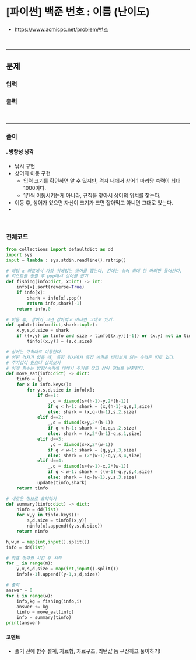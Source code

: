# **\[파이썬\] 백준 번호 : 이름 (난이도)**
* https://www.acmicpc.net/problem/번호
<br>

---

## 문제

### 입력

### 출력

<br>


---

### **풀이**

#### **\. 방향성 생각**
* 낚시 구현
* 상어의 이동 구현
  * 입력 크기를 확인하면 알 수 있지만, 격자 내에서 상어 1 마리당 속력이 최대 1000이다.
  * 1칸씩 이동시키는게 아니라, 규칙을 찾아서 상어의 위치를 찾는다.
* 이동 후, 상어가 있으면 자신이 크기가 크면 잡아먹고 아니면 그대로 있는다.
* 
<br>


### **전체코드**
```python
from collections import defaultdict as dd
import sys
input = lambda : sys.stdin.readline().rstrip()

# 해당 x 좌표에서 가장 위에있는 상어를 뽑는다. 칸에는 상어 최대 한 마리만 들어간다.
# 리스트를 정렬 후 pop해서 상어를 잡기
def fishing(info:dict, x:int) -> int:
    info[x].sort(reverse=True)
    if info[x]:
        shark = info[x].pop()
        return info,shark[-1]
    return info,0

# 이동 후, 상어가 크면 잡아먹고 아니면 그대로 있기.
def update(tinfo:dict,shark:tuple):
    x,y,s,d,size = shark
    if ((x,y) in tinfo and size > tinfo[(x,y)][-1]) or (x,y) not in tinfo:
        tinfo[(x,y)] = (s,d,size)

# 상어는 규칙대로 이동한다.
# 어떤 격자가 있을 때, 특정 위치에서 특정 방향을 바라보게 되는 속력은 따로 있다.
# 주기성이 있으니 살펴보기
# 아래 함수는 방향/속력에 대해서 주기를 찾고 상어 정보를 반환한다.
def move_eat(info:dict) -> dict:
    tinfo = {}
    for x in info.keys():
        for y,s,d,size in info[x]:
            if d==1:
                _,q = divmod(s+(h-1)-y,2*(h-1))
                if q < h-1: shark = (x,(h-1)-q,s,1,size)
                else: shark = (x,q-(h-1),s,2,size)               
            elif d==2:
                _,q = divmod(s+y,2*(h-1))
                if q < h-1: shark = (x,q,s,2,size)
                else: shark = (x,2*(h-1)-q,s,1,size)
            elif d==3:
                _,q = divmod(s+x,2*(w-1))
                if q < w-1: shark = (q,y,s,3,size)
                else: shark = (2*(w-1)-q,y,s,4,size)
            elif d==4:
                _,q = divmod(s+(w-1)-x,2*(w-1))
                if q < w-1: shark = ((w-1)-q,y,s,4,size)
                else: shark = (q-(w-1),y,s,3,size)
            update(tinfo,shark)
    return tinfo

# 새로운 정보로 요약하기
def summary(tinfo:dict) -> dict:
    ninfo = dd(list)
    for x,y in tinfo.keys():
        s,d,size = tinfo[(x,y)]
        ninfo[x].append((y,s,d,size))
    return ninfo

h,w,m = map(int,input().split())
info = dd(list)

# 좌표 정규화 시킨 후 시작
for _ in range(m):
    y,x,s,d,size = map(int,input().split())
    info[x-1].append((y-1,s,d,size))

# 출력
answer = 0
for i in range(w):
    info,kg = fishing(info,i)
    answer += kg
    tinfo = move_eat(info)
    info = summary(tinfo)
print(answer)
```

#### **코멘트**

* 풀기 전에 함수 설계, 자료형, 자료구조, 리턴값 등 구상하고 풀이하기!